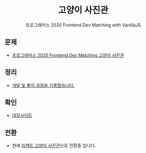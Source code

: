 <h1 align="center">고양이 사진관</h1>
<p align="center">프로그래머스 2020 Frontend Dev Matching with VanillaJS</p>

## 문제

- <a href="https://programmers.co.kr/competitions/131/2020-web-fe-first" title="고양이 사진관" target="_blank">프로그래머스 2020 Frontend Dev Matching 고양이 사진관</a>

## 정리

- <a href="https://geunu97-8.notion.site/0590d7eceb4c4b9e8ae7d0eef9c7bf73" title="notion" target="_blank">개발 및 풀이 과정을 기록했습니다.</a>

## 확인

- <a href="https://steady-brioche-c20cba.netlify.app" title="고양이 사진관" target="_blank">데모사이트</a>

## 전환

- 현재 <a href="https://github.com/geunu97/Repository_React_Cat" title="고양이 사진관" target="_blank">리액트 고양이 사진관</a>으로 전환중 입니다.
